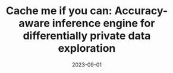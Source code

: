 ---
title: "Cache me if you can: Accuracy-aware inference engine for differentially private data exploration"
collection: publications
category: conferences
date: 2023-09-01
venue: 'VLDB'
paperurl: 'https://www.vldb.org/pvldb/vol16/p574-mazmudar.pdf'
---
